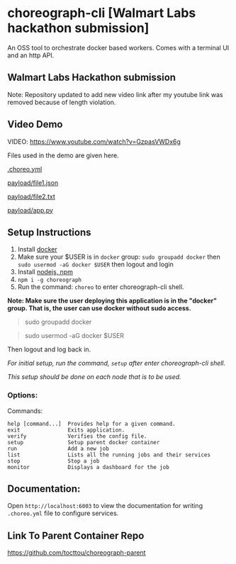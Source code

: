 # choreograph-cli [Walmart Labs hackathon submission]
An OSS tool to orchestrate docker based workers. Comes with a terminal UI and an http API.

## Walmart Labs Hackathon submission

Note: Repository updated to add new video link after my youtube link was removed because of length violation.

## Video Demo

VIDEO: https://www.youtube.com/watch?v=GzpasVWDx6g

Files used in the demo are given here.
            
[.choreo.yml](https://gist.github.com/tocttou/2c49c15b35a6bd47caf8e2d508fe1351)

[payload/file1.json](https://gist.github.com/tocttou/3ae4eed85fb911f9d819c82615c37dc4)
 
[payload/file2.txt](https://gist.github.com/tocttou/129039e181b4795fa47f12d2446001c7)
 
[payload/app.py](https://gist.github.com/tocttou/cd9c0ed3ea224d71662ea1ca5796785b) 


## Setup Instructions

1. Install [docker](https://docs.docker.com/engine/installation/)
2. Make sure your $USER is in `docker` group: `sudo groupadd docker` then `sudo usermod -aG docker $USER` then logout and login
3. Install [nodejs, npm](https://github.com/creationix/nvm)
4. `npm i -g choreograph`
5. Run the command: `choreo` to enter choreograph-cli shell.

**Note: Make sure the user deploying this application is in the "docker" group. That is, the user can use docker without sudo access.**

> sudo groupadd docker

> sudo usermod -aG docker $USER

Then logout and log back in.

*For initial setup, run the command, `setup` after enter choreograph-cli shell.*

*This setup should be done on each node that is to be used.*

### Options:

  Commands:

    help [command...]  Provides help for a given command.
    exit               Exits application.
    verify             Verifies the config file.
    setup              Setup parent docker container
    run                Add a new job
    list               Lists all the running jobs and their services
    stop               Stop a job
    monitor            Displays a dashboard for the job
    
## Documentation:
 
Open `http://localhost:6003` to view the documentation for writing `.choreo.yml` file to configure services.

## Link To Parent Container Repo

https://github.com/tocttou/choreograph-parent
